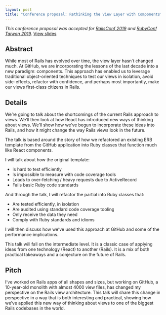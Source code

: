 ```yaml
---
layout: post
title: "Conference proposal: Rethinking the View Layer with Components"
---
```


_This conference proposal was accepted for [RailsConf 2019](https://www.youtube.com/watch?v=y5Z5a6QdA-M) and [RubyConf Taiwan 2019](https://www.youtube.com/watch?v=MGAs0QALAiM)._ [View slides](/talks/2019/slides.md)

## Abstract

While most of Rails has evolved over time, the view layer hasn’t changed much. At GitHub, we are incorporating the lessons of the last decade into a new paradigm: components. This approach has enabled us to leverage traditional object-oriented techniques to test our views in isolation, avoid side-effects, refactor with confidence, and perhaps most importantly, make our views first-class citizens in Rails.

## Details

We’re going to talk about the shortcomings of the current Rails approach to views. We’ll then look at how React has introduced new ways of thinking about views. We’ll show how we’ve begun to incorporate these ideas into Rails, and how it might change the way Rails views look in the future.

The talk is based around the story of how we refactored an existing ERB template from the GitHub application into Ruby classes that function much like React components.

I will talk about how the original template:
- Is hard to test efficiently
- Is impossible to measure with code coverage tools
- Leads to over-fetching / heavy requests due to ActiveRecord
- Fails basic Ruby code standards

And through the talk, I will refactor the partial into Ruby classes that:
- Are tested efficiently, in isolation
- Are audited using standard code coverage tooling
- Only receive the data they need
- Comply with Ruby standards and idioms

I will then discuss how we’ve used this approach at GitHub and some of the performance implications.

This talk will fall on the intermediate level. It is a classic case of applying ideas from one technology (React) to another (Rails). It is a mix of both practical takeaways and a conjecture on the future of Rails.

## Pitch

I’ve worked on Rails apps of all shapes and sizes, but working on GitHub, a 10-year-old monolith with almost 4000 view files, has changed my perspective on the Rails view architecture. This talk will share this change in perspective in a way that is both interesting and practical, showing how we’ve applied this new way of thinking about views to one of the biggest Rails codebases in the world.